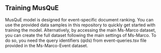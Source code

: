 ## **Training MusQuE**

MusQuE model is designed for event-specific document ranking. You can use the provided data samples in this repository to quickly get started with training the model.
Alternatively, by accessing the main Ms-Marco dataset, you can create the full dataset following the main settings of Ms-Marco.
To do so, you need the query identifiers (qids) from event-queries.tsv file provided in the Ms-Marco-Event dataset.
